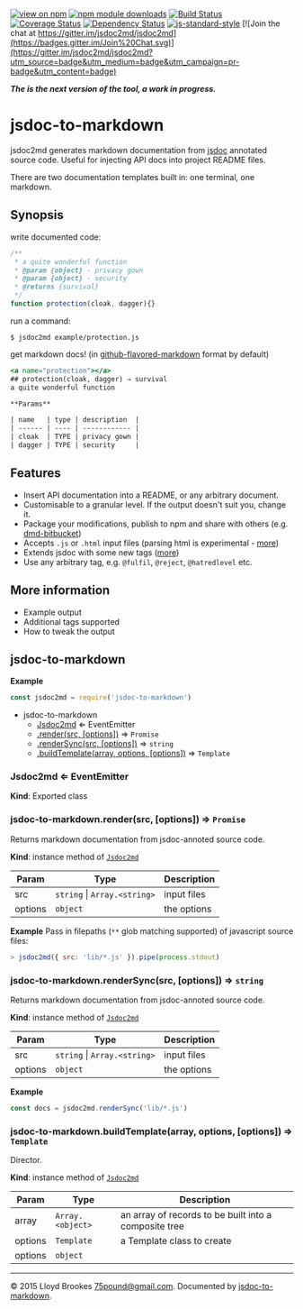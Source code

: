 [![view on npm](http://img.shields.io/npm/v/jsdoc-to-markdown.svg)](https://www.npmjs.org/package/jsdoc-to-markdown)
[![npm module downloads](http://img.shields.io/npm/dt/jsdoc-to-markdown.svg)](https://www.npmjs.org/package/jsdoc-to-markdown)
[![Build Status](https://travis-ci.org/jsdoc2md/jsdoc-to-markdown.svg?branch=next)](https://travis-ci.org/jsdoc2md/jsdoc-to-markdown)
[![Coverage Status](https://coveralls.io/repos/github/jsdoc2md/jsdoc-to-markdown/badge.svg?branch=next)](https://coveralls.io/github/jsdoc2md/jsdoc-to-markdown?branch=next)
[![Dependency Status](https://david-dm.org/jsdoc2md/jsdoc-to-markdown.svg)](https://david-dm.org/jsdoc2md/jsdoc-to-markdown)
[![js-standard-style](https://img.shields.io/badge/code%20style-standard-brightgreen.svg)](https://github.com/feross/standard)
[![Join the chat at https://gitter.im/jsdoc2md/jsdoc2md](https://badges.gitter.im/Join%20Chat.svg)](https://gitter.im/jsdoc2md/jsdoc2md?utm_source=badge&utm_medium=badge&utm_campaign=pr-badge&utm_content=badge)

***The is the next version of the tool, a work in progress.***

# jsdoc-to-markdown
jsdoc2md generates markdown documentation from [jsdoc](http://usejsdoc.org) annotated source code. Useful for injecting API docs into project README files.

There are two documentation templates built in: one terminal, one markdown. 

## Synopsis
write documented code:
```js
/**
 * a quite wonderful function
 * @param {object} - privacy gown
 * @param {object} - security
 * @returns {survival}
 */
function protection(cloak, dagger){}
```

run a command:
```
$ jsdoc2md example/protection.js
```

get markdown docs! (in [github-flavored-markdown](https://help.github.com/articles/github-flavored-markdown/) format by default)
```handlebars
<a name="protection"></a>
## protection(cloak, dagger) ⇒ survival
a quite wonderful function

**Params**

| name   | type | description  |
| ------ | ---- | ------------ |
| cloak  | TYPE | privacy gown |
| dagger | TYPE | security     |
```

## Features

- Insert API documentation into a README, or any arbitrary document.
- Customisable to a granular level. If the output doesn't suit you, change it.
- Package your modifications, publish to npm and share with others (e.g. [dmd-bitbucket](https://github.com/jsdoc2md/dmd-bitbucket))
- Accepts `.js` or `.html` input files (parsing html is experimental - [more](https://github.com/jsdoc2md/jsdoc-parse/))
- Extends jsdoc with some new tags ([more](https://github.com/jsdoc2md/jsdoc-parse/))
- Use any arbitrary tag, e.g. `@fulfil`, `@reject`, `@hatredlevel` etc.

## More information

- Example output
- Additional tags supported
- How to tweak the output


<a name="module_jsdoc-to-markdown"></a>
## jsdoc-to-markdown
  
**Example**
```js
const jsdoc2md = require('jsdoc-to-markdown')
```

* jsdoc-to-markdown
    * [Jsdoc2md](#exp_module_jsdoc-to-markdown--Jsdoc2md) ⇐ EventEmitter  
    * [.render(src, [options])](#module_jsdoc-to-markdown--Jsdoc2md+render) ⇒ `Promise`  
    * [.renderSync(src, [options])](#module_jsdoc-to-markdown--Jsdoc2md+renderSync) ⇒ `string`  
    * [.buildTemplate(array, options, [options])](#module_jsdoc-to-markdown--Jsdoc2md+buildTemplate) ⇒ `Template`  


<a name="exp_module_jsdoc-to-markdown--Jsdoc2md"></a>
### Jsdoc2md ⇐ EventEmitter  
**Kind**: Exported class  

<a name="module_jsdoc-to-markdown--Jsdoc2md+render"></a>
### jsdoc-to-markdown.render(src, [options]) ⇒ `Promise`  
Returns markdown documentation from jsdoc-annoted source code.

**Kind**: instance method of [`Jsdoc2md`](#exp_module_jsdoc-to-markdown--Jsdoc2md)  

| Param   | Type                              | Description |
| ------- | --------------------------------- | ----------- |
| src     |  `string` &#124; `Array.<string>` | input files |
| options |  `object`                         | the options |


**Example**
Pass in filepaths (`**` glob matching supported) of javascript source files:
```js
> jsdoc2md({ src: 'lib/*.js' }).pipe(process.stdout)
```

<a name="module_jsdoc-to-markdown--Jsdoc2md+renderSync"></a>
### jsdoc-to-markdown.renderSync(src, [options]) ⇒ `string`  
Returns markdown documentation from jsdoc-annoted source code.

**Kind**: instance method of [`Jsdoc2md`](#exp_module_jsdoc-to-markdown--Jsdoc2md)  

| Param   | Type                              | Description |
| ------- | --------------------------------- | ----------- |
| src     |  `string` &#124; `Array.<string>` | input files |
| options |  `object`                         | the options |


**Example**
```js
const docs = jsdoc2md.renderSync('lib/*.js')
```

<a name="module_jsdoc-to-markdown--Jsdoc2md+buildTemplate"></a>
### jsdoc-to-markdown.buildTemplate(array, options, [options]) ⇒ `Template`  
Director.

**Kind**: instance method of [`Jsdoc2md`](#exp_module_jsdoc-to-markdown--Jsdoc2md)  

| Param   | Type              | Description                                           |
| ------- | ----------------- | ----------------------------------------------------- |
| array   |  `Array.<object>` | an array of records to be built into a composite tree |
| options |  `Template`       | a Template class to create                            |
| options |  `object`         |                                                       |




* * *

&copy; 2015 Lloyd Brookes <75pound@gmail.com>. Documented by [jsdoc-to-markdown](https://github.com/jsdoc2md/jsdoc-to-markdown).
